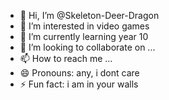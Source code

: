 - 👋 Hi, I’m @Skeleton-Deer-Dragon
- 👀 I’m interested in video games
- 🌱 I’m currently learning year 10
- 💞️ I’m looking to collaborate on ...
- 📫 How to reach me ...
- 😄 Pronouns: any, i dont care
- ⚡ Fun fact: i am in your walls

<!---
Skeleton-Deer-Dragon/Skeleton-Deer-Dragon is a ✨ special ✨ repository because its `README.md` (this file) appears on your GitHub profile.
You can click the Preview link to take a look at your changes.
--->
